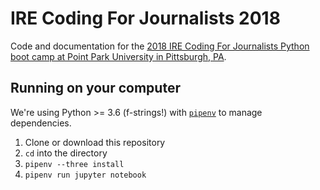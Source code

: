 # IRE Coding For Journalists 2018
Code and documentation for the [2018 IRE Coding For Journalists Python boot camp at Point Park University in Pittsburgh, PA](https://ire.org/events-and-training/event/4020/).

## Running on your computer
We're using Python >= 3.6 (f-strings!) with [`pipenv`](https://docs.pipenv.org/) to manage dependencies.

1. Clone or download this repository
2. `cd` into the directory
3. `pipenv --three install`
4. `pipenv run jupyter notebook`